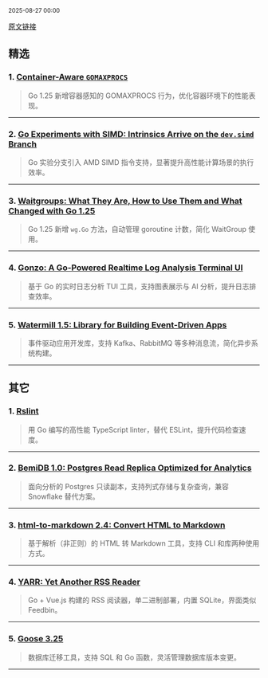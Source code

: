<sub>2025-08-27 00:00</sub>


[原文链接](https://golangweekly.com/issues/567)


## 精选

### 1. [Container-Aware `GOMAXPROCS`](https://golangweekly.com/link/173329/rss)
> Go 1.25 新增容器感知的 GOMAXPROCS 行为，优化容器环境下的性能表现。

---

### 2. [Go Experiments with SIMD: Intrinsics Arrive on the `dev.simd` Branch](https://golangweekly.com/link/173331/rss)
> Go 实验分支引入 AMD SIMD 指令支持，显著提升高性能计算场景的执行效率。

---

### 3. [Waitgroups: What They Are, How to Use Them and What Changed with Go 1.25](https://golangweekly.com/link/173336/rss)
> Go 1.25 新增 `wg.Go` 方法，自动管理 goroutine 计数，简化 WaitGroup 使用。

---

### 4. [Gonzo: A Go-Powered Realtime Log Analysis Terminal UI](https://golangweekly.com/link/173341/rss)
> 基于 Go 的实时日志分析 TUI 工具，支持图表展示与 AI 分析，提升日志排查效率。

---

### 5. [Watermill 1.5: Library for Building Event-Driven Apps](https://golangweekly.com/link/173343/rss)
> 事件驱动应用开发库，支持 Kafka、RabbitMQ 等多种消息流，简化异步系统构建。

---

## 其它

### 1. [Rslint](https://golangweekly.com/link/173334/rss)
> 用 Go 编写的高性能 TypeScript linter，替代 ESLint，提升代码检查速度。

---

### 2. [BemiDB 1.0: Postgres Read Replica Optimized for Analytics](https://golangweekly.com/link/173346/rss)
> 面向分析的 Postgres 只读副本，支持列式存储与复杂查询，兼容 Snowflake 替代方案。

---

### 3. [html-to-markdown 2.4: Convert HTML to Markdown](https://golangweekly.com/link/173347/rss)
> 基于解析（非正则）的 HTML 转 Markdown 工具，支持 CLI 和库两种使用方式。

---

### 4. [YARR: Yet Another RSS Reader](https://golangweekly.com/link/173349/rss)
> Go + Vue.js 构建的 RSS 阅读器，单二进制部署，内置 SQLite，界面类似 Feedbin。

---

### 5. [Goose 3.25](https://golangweekly.com/link/173364/rss)
> 数据库迁移工具，支持 SQL 和 Go 函数，灵活管理数据库版本变更。

---
    